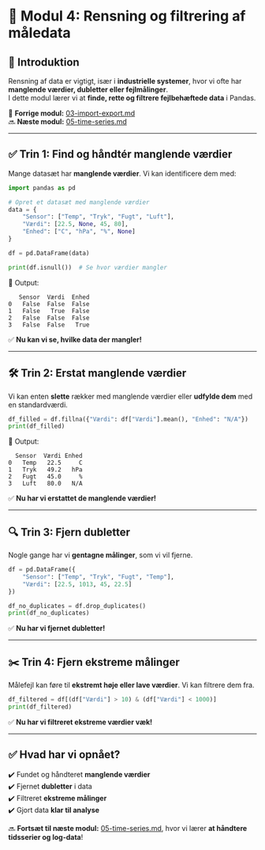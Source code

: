 # 🧹 Modul 4: Rensning og filtrering af måledata

## 📌 **Introduktion**
Rensning af data er vigtigt, især i **industrielle systemer**, hvor vi ofte har **manglende værdier, dubletter eller fejlmålinger**.  
I dette modul lærer vi at **finde, rette og filtrere fejlbehæftede data** i Pandas.

🔗 **Forrige modul:** [03-import-export.md](03-import-export.md)  
🔜 **Næste modul:** [05-time-series.md](05-time-series.md)  

---

## ✅ **Trin 1: Find og håndtér manglende værdier**
Mange datasæt har **manglende værdier**. Vi kan identificere dem med:

```python
import pandas as pd

# Opret et datasæt med manglende værdier
data = {
    "Sensor": ["Temp", "Tryk", "Fugt", "Luft"],
    "Værdi": [22.5, None, 45, 80],
    "Enhed": ["C", "hPa", "%", None]
}

df = pd.DataFrame(data)

print(df.isnull())  # Se hvor værdier mangler
```

🔹 Output:
```
   Sensor  Værdi  Enhed
0   False  False  False
1   False   True  False
2   False  False  False
3   False  False   True
```

✅ **Nu kan vi se, hvilke data der mangler!**  

---

## 🛠 **Trin 2: Erstat manglende værdier**
Vi kan enten **slette** rækker med manglende værdier eller **udfylde dem** med en standardværdi.

```python
df_filled = df.fillna({"Værdi": df["Værdi"].mean(), "Enhed": "N/A"})
print(df_filled)
```

🔹 Output:
```
  Sensor  Værdi Enhed
0   Temp   22.5     C
1   Tryk   49.2   hPa
2   Fugt   45.0     %
3   Luft   80.0   N/A
```

✅ **Nu har vi erstattet de manglende værdier!**  

---

## 🔍 **Trin 3: Fjern dubletter**
Nogle gange har vi **gentagne målinger**, som vi vil fjerne.

```python
df = pd.DataFrame({
    "Sensor": ["Temp", "Tryk", "Fugt", "Temp"],
    "Værdi": [22.5, 1013, 45, 22.5]
})

df_no_duplicates = df.drop_duplicates()
print(df_no_duplicates)
```

✅ **Nu har vi fjernet dubletter!**  

---

## ✂️ **Trin 4: Fjern ekstreme målinger**
Målefejl kan føre til **ekstremt høje eller lave værdier**. Vi kan filtrere dem fra.

```python
df_filtered = df[(df["Værdi"] > 10) & (df["Værdi"] < 1000)]
print(df_filtered)
```

✅ **Nu har vi filtreret ekstreme værdier væk!**  

---

## ✅ **Hvad har vi opnået?**
✔️ Fundet og håndteret **manglende værdier**  
✔️ Fjernet **dubletter** i data  
✔️ Filtreret **ekstreme målinger**  
✔️ Gjort data **klar til analyse**  

🔜 **Fortsæt til næste modul:** [05-time-series.md](05-time-series.md), hvor vi lærer **at håndtere tidsserier og log-data**!  
